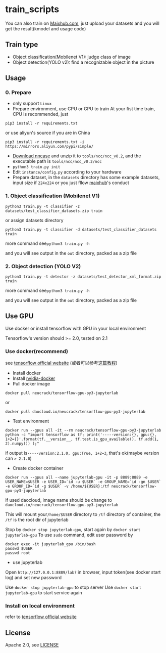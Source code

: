 train_scripts
===========

You can also train on [Maixhub.com](https://www.maixhub.com), 
just upload your datasets and you will get the result(kmodel and usage code)

## Train type

* Object classification(Mobilenet V1): judge class of image
* Object detection(YOLO v2): find a recognizable object in the picture


## Usage

### 0. Prepare

* only support `Linux`
* Prepare environment, use CPU or GPU to train
At your fist time train, CPU is recommended, just
```
pip3 install -r requirements.txt
```
or use aliyun's source if you are in China
```
pip3 install -r requirements.txt -i https://mirrors.aliyun.com/pypi/simple/
```

* [Download nncase](https://github.com/kendryte/nncase/releases/tag/v0.2.0-beta4) and unzip it to `tools/ncc/ncc_v0.2`, and the executable path is `tools/ncc/ncc_v0.2/ncc`
* `python3 train.py init`
* Edit `instance/config.py` according to your hardware
* Prepare dataset, in the `datasets` directory has some example datasets, input size if `224x224`
  or you just fllow [maixhub](https://www.maixhub.com/mtrain.html)'s conduct

### 1. Object classification (Mobilenet V1)

```
python3 train.py -t classifier -z datasets/test_classifier_datasets.zip train
```
or assign datasets directory
```
python3 train.py -t classifier -d datasets/test_classifier_datasets train
```

more command see`python3 train.py -h`


and you will see output in the `out` directory, packed as a zip file


### 2. Object detection (YOLO V2)


```
python3 train.py -t detector -z datasets/test_detector_xml_format.zip train
```

more command see`python3 train.py -h`

and you will see output in the `out` directory, packed as a zip file


## Use GPU

Use docker or install tensorflow with GPU in your local environment

Tensorflow's version should >= 2.0, tested on 2.1

### Use docker(recommend)

see [tensorflow official website](https://tensorflow.google.cn/install/docker) (或者可以参考[这篇教程](https://neucrack.com/p/116))

* Install docker
* Install [nvidia-docker](https://github.com/NVIDIA/nvidia-docker)
* Pull docker image
```
docker pull neucrack/tensorflow-gpu-py3-jupyterlab
```
or
```
docker pull daocloud.io/neucrack/tensorflow-gpu-py3-jupyterlab
```
* Test environment
```
docker run --gpus all -it --rm neucrack/tensorflow-gpu-py3-jupyterlab python -c "import tensorflow as tf; print('-----version:{}, gpu:{}, 1+2={}'.format(tf.__version__, tf.test.is_gpu_available(), tf.add(1, 2).numpy()) );"
```
if output is`-----version:2.1.0, gpu:True, 1+2=3`, that's ok(maybe version can `> 2.1.0`)
* Create docker container
```shell
docker run --gpus all --name jupyterlab-gpu -it -p 8889:8889 -e USER_NAME=$USER -e USER_ID=`id -u $USER` -e GROUP_NAME=`id -gn $USER` -e GROUP_ID=`id -g $USER` -v /home/${USER}:/tf neucrack/tensorflow-gpu-py3-jupyterlab
```
If used daocloud, image name should be change to `daocloud.io/neucrack/tensorflow-gpu-py3-jupyterlab`

This will mount your`/home/$USER` directory to `/tf` directory of container, the `/tf` is the root dir of jupyterlab

Stop by `docker stop jupyterlab-gpu`, start again by `docker start jupyterlab-gpu`
To use `sudo` command, edit user password by
```shell
docker exec -it jupyterlab_gpu /bin/bash
passwd $USER
passwd root
```

* use jupyterlab

Open `http://127.0.0.1:8889/lab?` in browser, input token(see docker start log) and set new password

Use `docker stop jupyterlab-gpu` to stop server
Use `docker start jupyterlab-gpu` to start service again



### Install on local environment

refer to [tensorflow official website](https://tensorflow.google.cn/install/gpu)


## License

Apache 2.0, see [LICENSE](LICENSE)

